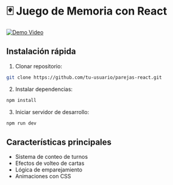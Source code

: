 # 🃏 Juego de Memoria con React

[![Demo Video](https://img.shields.io/badge/Ver-Demo-red)](https://youtu.be/tu-video)

## Instalación rápida

1. Clonar repositorio:
```bash
git clone https://github.com/tu-usuario/parejas-react.git
```

2. Instalar dependencias:
```bash
npm install
```

3. Iniciar servidor de desarrollo:
```bash
npm run dev
```

## Características principales
- Sistema de conteo de turnos
- Efectos de volteo de cartas
- Lógica de emparejamiento
- Animaciones con CSS